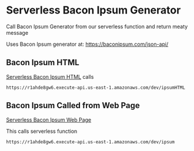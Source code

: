 # Serverless Bacon Ipsum Generator

Call Bacon Ipsum Generator from our serverless function and return meaty message

Uses Bacon Ipsum generator at: https://baconipsum.com/json-api/

## Bacon Ipsum HTML

[Serverless Bacon Ipsum HTML](https://r1ahde8gw6.execute-api.us-east-1.amazonaws.com/dev/ipsumHTML) calls 
```
https://r1ahde8gw6.execute-api.us-east-1.amazonaws.com/dev/ipsumHTML
```


## Bacon Ipsum Called from Web Page 
[Serverless Bacon Ipsum Web Page](https://s3.amazonaws.com/noserve-ipsum/index.html)

This calls serverless function
```
https://r1ahde8gw6.execute-api.us-east-1.amazonaws.com/dev/ipsum
```